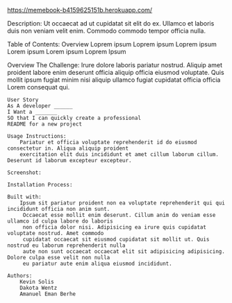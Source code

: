 https://memebook-b4159625151b.herokuapp.com/


Description:
    Ut occaecat ad ut cupidatat sit elit do ex. Ullamco et laboris duis non veniam velit enim. 
    Commodo commodo tempor officia nulla.

Table of Contents:
    Overview
    Loprem ipsum
    Loprem ipsum
    Loprem ipsum
    Lorem ipsum
    Lorem ipsum
    Loprem Ipsum

Overview
    The Challenge:
    Irure dolore laboris pariatur nostrud. Aliquip amet proident labore enim deserunt officia aliquip 
    officia eiusmod voluptate. Quis mollit ipsum fugiat minim nisi aliquip ullamco fugiat cupidatat officia
    officia Lorem consequat qui.

    User Story
    As A developer ______
    I Want a _______
    SO that I can quickly create a professional
    README for a new project

    Usage Instructions:
        Pariatur et officia voluptate reprehenderit id do eiusmod consectetur in. Aliqua aliquip proident 
        exercitation elit duis incididunt et amet cillum laborum cillum. Deserunt id laborum excepteur excepteur.
    
    Screenshot:

    Installation Process:

    Built with:
        Ipsum sit pariatur proident non ea voluptate reprehenderit qui qui incididunt officia non anim sunt.
         Occaecat esse mollit enim deserunt. Cillum anim do veniam esse ullamco id culpa labore do laboris
         non officia dolor nisi. Adipisicing ea irure quis cupidatat voluptate nostrud. Amet commodo 
         cupidatat occaecat sit eiusmod cupidatat sit mollit ut. Quis nostrud eu laborum reprehenderit nulla 
         aute non sunt occaecat occaecat elit sit adipisicing adipisicing. Dolore culpa esse velit non nulla 
         eu pariatur aute enim aliqua eiusmod incididunt.

    Authors:
        Kevin Solis
        Dakota Wentz
        Amanuel Eman Berhe